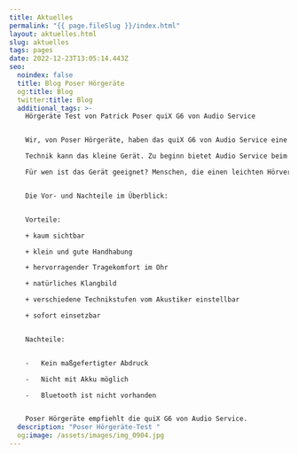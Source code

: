 ```yaml
---
title: Aktuelles
permalink: "{{ page.fileSlug }}/index.html"
layout: aktuelles.html
slug: aktuelles
tags: pages
date: 2022-12-23T13:05:14.443Z
seo:
  noindex: false
  title: Blog Poser Hörgeräte
  og:title: Blog
  twitter:title: Blog
  additional_tags: >-
    Hörgeräte Test von Patrick Poser quiX G6 von Audio Service


    Wir, von Poser Hörgeräte, haben das quiX G6 von Audio Service eine Woche lang getragen und auf Herz und Nieren getestet. Was direkt auffällt ist die kleine Bauform. Das Gerät ist sehr leicht und verschwindet fast im Gehörgang. An einer transparente Nylonschnur kann das Hörsystem problemlos herausgenommen werden. Nach ein paar Stunden bemerkt man die quiX kaum noch. Für die Hörgeräte ist eine 10 er Batterie vorgesehen. Ein einfacher Wechsel der Batterie stellt kein Problem dar. Batterieklappe öffnen und einlegen. Und schon kann der neue Hörgenuss beginnen.

    Technik kann das kleine Gerät. Zu beginn bietet Audio Service beim Tech Level 4, gute 8 Frequenzkanäle und bei der höchsten Technikstufe 20 Frequenzkanäle an. Das quiX G6 erkennt verschiedene Hörsituationen und passt sich automatisch an diese an. 

    Für wen ist das Gerät geeignet? Menschen, die einen leichten Hörverlust haben, können wir die quiX6 von Audio Service sehr empfehlen.  Sie sind leicht in der Handhabung. Mit einer Fernbedienung oder per App auf dem Telefon, können die Geräte leiser und lauter gestellt werden. Leichte Feinanpassung wie weicher Klang sind ebenfalls möglich. Audio Service hat es hier geschafft, Im-Ohr-Hörgeräte mit sofortiger Einsatzmöglichkeit eines RIC Gerätes zu vereinen. Wer kein Smartphone besitzt, kann die Hörgeräte auch über eine Fernbedienung die Lautstärke regeln.


    Die Vor- und Nachteile im Überblick:


    Vorteile:

    + kaum sichtbar

    + klein und gute Handhabung

    + hervorragender Tragekomfort im Ohr

    + natürliches Klangbild 

    + verschiedene Technikstufen vom Akustiker einstellbar

    + sofort einsetzbar


    Nachteile:


    -	Kein maßgefertigter Abdruck

    -	Nicht mit Akku möglich 

    -	Bluetooth ist nicht vorhanden


    Poser Hörgeräte empfiehlt die quiX G6 von Audio Service. 
  description: "Poser Hörgeräte-Test "
  og:image: /assets/images/img_0904.jpg
---
```

